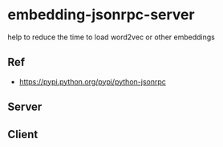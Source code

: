 # embedding-jsonrpc-server
help to reduce the time to load word2vec or other embeddings

## Ref
- https://pypi.python.org/pypi/python-jsonrpc

## Server


## Client
